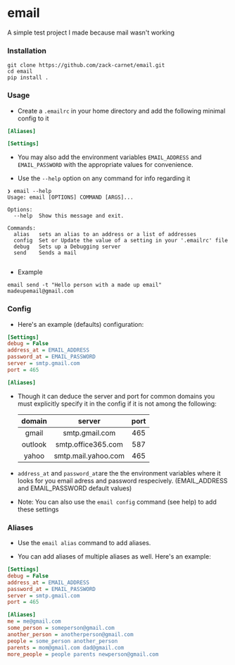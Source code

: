 # email
A simple test project I made because mail wasn't working

### Installation

``` console
git clone https://github.com/zack-carnet/email.git
cd email
pip install .
```

### Usage

  * Create a `.emailrc` in your home directory and add the following minimal config to it

  ``` ini
[Aliases]

[Settings]

  ```

  * You may also add the environment variables `EMAIL_ADDRESS` and `EMAIL_PASSWORD` with the appropriate values for convenience.
 
  * Use the `--help` option on any command for info regarding it

```console
❯ email --help
Usage: email [OPTIONS] COMMAND [ARGS]...

Options:
  --help  Show this message and exit.

Commands:
  alias   sets an alias to an address or a list of addresses
  config  Set or Update the value of a setting in your '.emailrc' file
  debug   Sets up a Debugging server
  send    Sends a mail
  
```
  * Example
  
``` console
email send -t "Hello person with a made up email" madeupemail@gmail.com 
```

### Config

  * Here's an example (defaults) configuration:
  
  ``` ini
[Settings]
debug = False
address_at = EMAIL_ADDRESS
password_at = EMAIL_PASSWORD
server = smtp.gmail.com
port = 465

[Aliases]

  ```
  * Though it can deduce the server and port for common domains you must explicitly specify it in the config if it is not among the following:
  
    | domain  | server              | port |
    |:-------:|:-------------------:|:----:|
    | gmail   | smtp.gmail.com      | 465  |
    | outlook | smtp.office365.com  | 587  |
    | yahoo   | smtp.mail.yahoo.com | 465  |

  * `address_at` and `password_at`are the the environment variables where it looks for you email adress and password respecively. (EMAIL_ADDRESS and EMAIL_PASSWORD default values)

  * Note: You can also use the `email config` command (see help) to add these settings

### Aliases

  * Use the `email alias` command to add aliases.
  
  * You can add aliases of multiple aliases as well. Here's an example:

``` ini
[Settings]
debug = False
address_at = EMAIL_ADDRESS
password_at = EMAIL_PASSWORD
server = smtp.gmail.com
port = 465

[Aliases]
me = me@gmail.com
some_person = someperson@gmail.com
another_person = anotherperson@gmail.com
people = some_person another_person
parents = mom@gmail.com dad@gmail.com
more_people = people parents newperson@gmail.com
```
